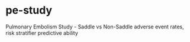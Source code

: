 # pe-study
Pulmonary Embolism Study - Saddle vs Non-Saddle adverse event rates, risk stratifier predictive ability
